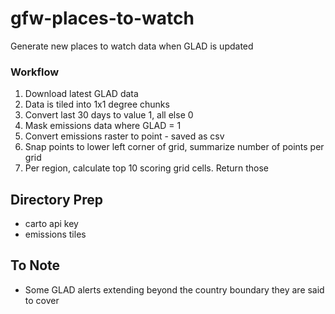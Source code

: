 # gfw-places-to-watch
Generate new places to watch data when GLAD is updated

### Workflow
1. Download latest GLAD data
2. Data is tiled into 1x1 degree chunks
3. Convert last 30 days to value 1, all else 0
4. Mask emissions data where GLAD = 1
5. Convert emissions raster to point - saved as csv
6. Snap points to lower left corner of grid, summarize number of points per grid
7. Per region, calculate top 10 scoring grid cells. Return those

## Directory Prep
- carto api key
- emissions tiles

## To Note
- Some GLAD alerts extending beyond the country boundary they are said to cover
